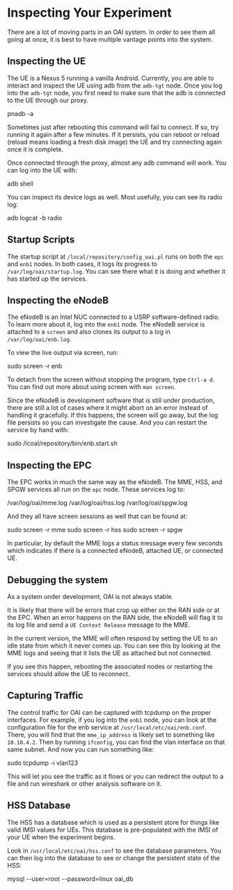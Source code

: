 # Inspecting Your Experiment

There are a lot of moving parts in an OAI system. In order to see them
all going at once, it is best to have multiple vantage points into the
system.

## Inspecting the UE

The UE is a Nexus 5 running a vanilla Android. Currently, you are able
to interact and inspect the UE using adb from the `adb-tgt` node. Once
you log into the `adb-tgt` node, you first need to make sure that the
adb is connected to the UE through our proxy. 

   pnadb -a

Sometimes just after rebooting this command will fail to connect. If
so, try running it again after a few minutes. If it persists, you can
reboot or reload (reload means loading a fresh disk image) the UE and
try connecting again once it is complete.

Once connected through the proxy, almost any adb command will
work. You can log into the UE with:

   adb shell

You can inspect its device logs as well. Most usefully, you can see its radio log:

   adb logcat -b radio

## Startup Scripts

The startup script at `/local/repository/config_oai.pl` runs on both
the `epc` and `enb1` nodes. In both cases, it logs its progress to
`/var/log/oai/startup.log`. You can see there what it is doing and
whether it has started up the services.

## Inspecting the eNodeB

The eNodeB is an Intel NUC connected to a USRP software-defined
radio. To learn more about it, log into the `enb1` node. The eNodeB
service is attached to a `screen` and also clones its output to a log
in `/var/log/oai/enb.log`.

To view the live output via screen, run:

   sudo screen -r enb

To detach from the screen without stopping the program, type `Ctrl-a d`.
You can find out more about using screen with `man screen`.

Since the eNodeB is development software that is still under
production, there are still a lot of cases where it might abort on an
error instead of handling it gracefully. If this happens, the screen
will go away, but the log file persists so you can investigate the
cause. And you can restart the service by hand with:

   sudo /lcoal/repository/bin/enb.start.sh

## Inspecting the EPC

The EPC works in much the same way as the eNodeB. The MME, HSS, and
SPGW services all run on the `epc` node. These services log to:

   /var/log/oai/mme.log
   /var/log/oai/hss.log
   /var/log/oai/spgw.log

And they all have screen sessions as well that can be found at:

   sudo screen -r mme
   sudo screen -r hss
   sudo screen -r spgw

In particular, by default the MME logs a status message every few
seconds which indicates if there is a connected eNodeB, attached UE,
or connected UE.

## Debugging the system

As a system under development, OAI is not always stable.

It is likely that there will be errors that crop up either on the RAN
side or at the EPC. When an error happens on the RAN side, the eNodeB
will flag it to its log file and send a `UE Context Release` message
to the MME.

In the current version, the MME will often respond by setting the UE
to an idle state from which it never comes up. You can see this by
looking at the MME logs and seeing that it lists the UE as attached
but not connected.

If you see this happen, rebooting the associated nodes or restarting
the services should allow the UE to reconnect.

## Capturing Traffic

The control traffic for OAI can be captured with tcpdump on the proper
interfaces. For example, if you log into the `enb1` node, you can look
at the configuration file for the enb service at
`/usr/local/etc/oai/enb.conf`. There, you will find that the
`mme_ip_address` is likely set to something like `10.10.4.2`. Then by
running `ifconfig`, you can find the vlan interface on that same
subnet. And now you can run something like:

   sudo tcpdump -i vlan123

This will let you see the traffic as it flows or you can redirect the
output to a file and run wireshark or other analysis software on it.

## HSS Database

The HSS has a database which is used as a persistent store for things
like valid IMSI values for UEs. This database is pre-populated with
the IMSI of your UE when the experiment begins.

Look in `/usr/local/etc/oai/hss.conf` to see the database
parameters. You can then log into the database to see or change the
persistent state of the HSS:

   mysql --user=root --password=linux oai_db
